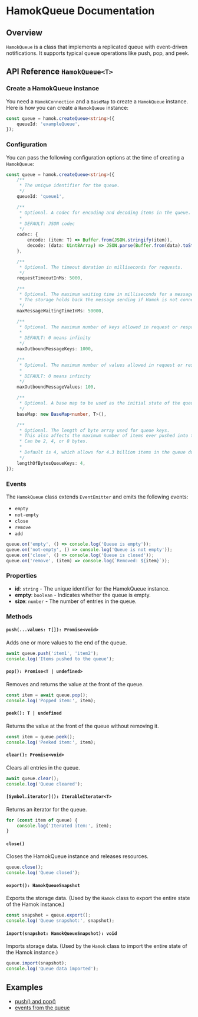 # HamokQueue Documentation

## Overview

`HamokQueue` is a class that implements a replicated queue with event-driven notifications. 
It supports typical queue operations like push, pop, and peek.

## API Reference `HamokQueue<T>`

### Create a HamokQueue instance

You need a `HamokConnection` and a `BaseMap` to create a `HamokQueue` instance. Here is how you can create a `HamokQueue` instance:

```typescript
const queue = hamok.createQueue<string>({
	queueId: 'exampleQueue',
});
```

### Configuration

You can pass the following configuration options at the time of creating a `HamokQueue`:

```typescript
const queue = hamok.createQueue<string>({
	/**
	 * The unique identifier for the queue.
	 */
	queueId: 'queue1',

	/**
	 * Optional. A codec for encoding and decoding items in the queue.
	 *
	 * DEFAULT: JSON codec
	 */
	codec: {
		encode: (item: T) => Buffer.from(JSON.stringify(item)),
		decode: (data: Uint8Array) => JSON.parse(Buffer.from(data).toString()),
	},

	/**
	 * Optional. The timeout duration in milliseconds for requests.
	 */
	requestTimeoutInMs: 5000,

	/**
	 * Optional. The maximum waiting time in milliseconds for a message to be sent.
	 * The storage holds back the message sending if Hamok is not connected to a grid or not part of a network.
	 */
	maxMessageWaitingTimeInMs: 50000,

	/**
	 * Optional. The maximum number of keys allowed in request or response messages.
	 * 
	 * DEFAULT: 0 means infinity
	 */
	maxOutboundMessageKeys: 1000,

	/**
	 * Optional. The maximum number of values allowed in request or response messages.
	 * 
	 * DEFAULT: 0 means infinity
	 */
	maxOutboundMessageValues: 100,

	/**
	 * Optional. A base map to be used as the initial state of the queue.
	 */
	baseMap: new BaseMap<number, T>(),

	/**
	 * Optional. The length of byte array used for queue keys.
	 * This also affects the maximum number of items ever pushed into the queue.
	 * Can be 2, 4, or 8 bytes.
	 * 
	 * Default is 4, which allows for 4.3 billion items in the queue during it's lifetime.
	 */
	lengthOfBytesQueueKeys: 4,
});
```

### Events

The `HamokQueue` class extends `EventEmitter` and emits the following events:

- `empty`
- `not-empty`
- `close`
- `remove`
- `add`

```typescript
queue.on('empty', () => console.log('Queue is empty'));
queue.on('not-empty', () => console.log('Queue is not empty'));
queue.on('close', () => console.log('Queue is closed'));
queue.on('remove', (item) => console.log(`Removed: ${item}`));
```

### Properties

- **id**: `string` - The unique identifier for the HamokQueue instance.
- **empty**: `boolean` - Indicates whether the queue is empty.
- **size**: `number` - The number of entries in the queue.

### Methods

#### `push(...values: T[]): Promise<void>`

Adds one or more values to the end of the queue.

```typescript
await queue.push('item1', 'item2');
console.log('Items pushed to the queue');
```

#### `pop(): Promise<T | undefined>`

Removes and returns the value at the front of the queue.

```typescript
const item = await queue.pop();
console.log('Popped item:', item);
```

#### `peek(): T | undefined`

Returns the value at the front of the queue without removing it.

```typescript
const item = queue.peek();
console.log('Peeked item:', item);
```

#### `clear(): Promise<void>`

Clears all entries in the queue.

```typescript
await queue.clear();
console.log('Queue cleared');
```

#### `[Symbol.iterator](): IterableIterator<T>`

Returns an iterator for the queue.

```typescript
for (const item of queue) {
    console.log('Iterated item:', item);
}
```

#### `close()`

Closes the HamokQueue instance and releases resources.

```typescript
queue.close();
console.log('Queue closed');
```

#### `export(): HamokQueueSnapshot`

Exports the storage data. (Used by the `Hamok` class to export the entire state of the Hamok instance.)

```typescript
const snapshot = queue.export();
console.log('Queue snapshot:', snapshot);
```

#### `import(snapshot: HamokQueueSnapshot): void`

Imports storage data. (Used by the `Hamok` class to import the entire state of the Hamok instance.)

```typescript
queue.import(snapshot);
console.log('Queue data imported');
```

## Examples

 - [push() and pop()]()
 - [events from the queue]()

